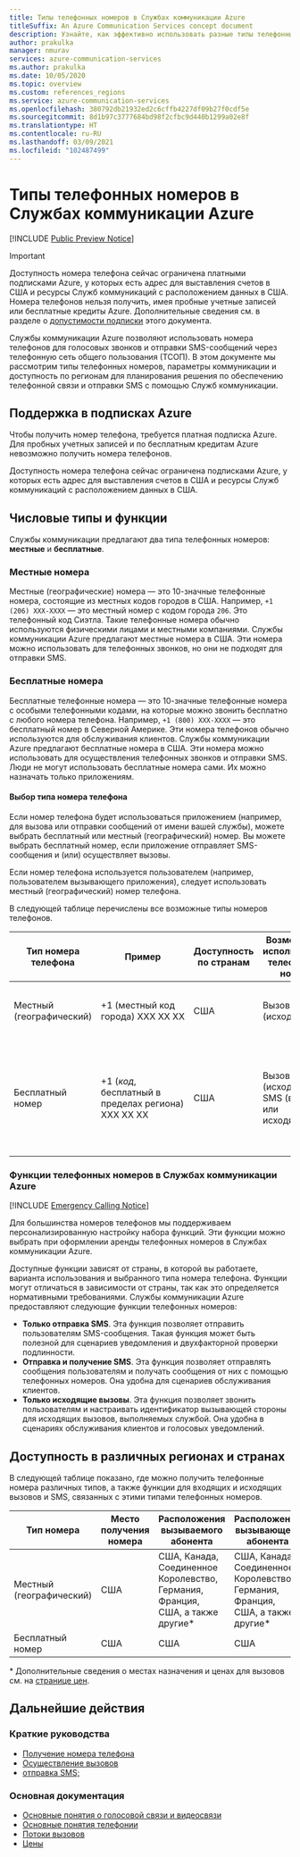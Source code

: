 ```yaml
---
title: Типы телефонных номеров в Службах коммуникации Azure
titleSuffix: An Azure Communication Services concept document
description: Узнайте, как эффективно использовать разные типы телефонных номеров для SMS и телефонии.
author: prakulka
manager: nmurav
services: azure-communication-services
ms.author: prakulka
ms.date: 10/05/2020
ms.topic: overview
ms.custom: references_regions
ms.service: azure-communication-services
ms.openlocfilehash: 380792db21932ed2c6cffb4227df09b27f0cdf5e
ms.sourcegitcommit: 8d1b97c3777684bd98f2cfbc9d440b1299a02e8f
ms.translationtype: HT
ms.contentlocale: ru-RU
ms.lasthandoff: 03/09/2021
ms.locfileid: "102487499"
---
```

# <a name="phone-number-types-in-azure-communication-services"></a>Типы телефонных номеров в Службах коммуникации Azure



[!INCLUDE [Public Preview Notice](../../includes/public-preview-include.md)]

> [!IMPORTANT]
> Доступность номера телефона сейчас ограничена платными подписками Azure, у которых есть адрес для выставления счетов в США и ресурсы Служб коммуникаций с расположением данных в США. Номера телефонов нельзя получить, имея пробные учетные записей или бесплатные кредиты Azure. Дополнительные сведения см. в разделе о [допустимости подписки](#azure-subscriptions-eligibility) этого документа.


Службы коммуникации Azure позволяют использовать номера телефонов для голосовых звонков и отправки SMS-сообщений через телефонную сеть общего пользования (ТСОП). В этом документе мы рассмотрим типы телефонных номеров, параметры коммуникации и доступность по регионам для планирования решения по обеспечению телефонной связи и отправки SMS с помощью Служб коммуникации.

## <a name="azure-subscriptions-eligibility"></a>Поддержка в подписках Azure

Чтобы получить номер телефона, требуется платная подписка Azure. Для пробных учетных записей и по бесплатным кредитам Azure невозможно получить номера телефонов. 

Доступность номера телефона сейчас ограничена подписками Azure, у которых есть адрес для выставления счетов в США и ресурсы Служб коммуникаций с расположением данных в США.


## <a name="number-types-and-features"></a>Числовые типы и функции
Службы коммуникации предлагают два типа телефонных номеров: **местные** и **бесплатные**.

### <a name="local-numbers"></a>Местные номера
Местные (географические) номера — это 10-значные телефонные номера, состоящие из местных кодов городов в США. Например, `+1 (206) XXX-XXXX` — это местный номер с кодом города `206`. Это телефонный код Сиэтла. Такие телефонные номера обычно используются физическими лицами и местными компаниями. Службы коммуникации Azure предлагают местные номера в США. Эти номера можно использовать для телефонных звонков, но они не подходят для отправки SMS.

### <a name="toll-free-numbers"></a>Бесплатные номера
Бесплатные телефонные номера — это 10-значные телефонные номера с особыми телефонными кодами, на которые можно звонить бесплатно с любого номера телефона. Например, `+1 (800) XXX-XXXX` — это бесплатный номер в Северной Америке. Эти номера телефонов обычно используются для обслуживания клиентов. Службы коммуникации Azure предлагают бесплатные номера в США. Эти номера можно использовать для осуществления телефонных звонков и отправки SMS. Люди не могут использовать бесплатные номера сами. Их можно назначать только приложениям.

#### <a name="choosing-a-phone-number-type"></a>Выбор типа номера телефона

Если номер телефона будет использоваться приложением (например, для вызова или отправки сообщений от имени вашей службы), можете выбрать бесплатный или местный (географический) номер. Вы можете выбрать бесплатный номер, если приложение отправляет SMS-сообщения и (или) осуществляет вызовы.

Если номер телефона используется пользователем (например, пользователем вызывающего приложения), следует использовать местный (географический) номер телефона.

В следующей таблице перечислены все возможные типы номеров телефонов.

| Тип номера телефона | Пример                              | Доступность по странам    | Возможности использования телефонного номера |Типичный сценарий использования                                                                                                     |
| ----------------- | ------------------------------------ | ----------------------- | ------------------------|------------------------------------------------------------------------------------------------------------------- |
| Местный (географический)        | +1 (местный код города) XXX XX XX  | США                      | Вызов (исходящий) | Назначение телефонных номеров пользователям в приложениях  |
| Бесплатный номер         | +1 (*код*, бесплатный в пределах региона) XXX XX XX | США                      | Вызов (исходящий), SMS (входящие или исходящие)| Назначение телефонных номеров системам интерактивного речевого ответа (ботам) и приложениям для работы с SMS                                        |


### <a name="phone-number-features-in-azure-communication-services"></a>Функции телефонных номеров в Службах коммуникации Azure

[!INCLUDE [Emergency Calling Notice](../../includes/emergency-calling-notice-include.md)]

Для большинства номеров телефонов мы поддерживаем персонализированную настройку набора функций. Эти функции можно выбрать при оформлении аренды телефонных номеров в Службах коммуникации Azure.

Доступные функции зависят от страны, в которой вы работаете, варианта использования и выбранного типа номера телефона. Функции могут отличаться в зависимости от страны, так как это определяется нормативными требованиями. Службы коммуникации Azure предоставляют следующие функции телефонных номеров:

- **Только отправка SMS**. Эта функция позволяет отправить пользователям SMS-сообщения. Такая функция может быть полезной для сценариев уведомления и двухфакторной проверки подлинности.
- **Отправка и получение SMS**. Эта функция позволяет отправлять сообщения пользователям и получать сообщения от них с помощью телефонных номеров. Она удобна для сценариев обслуживания клиентов.
- **Только исходящие вызовы**. Эта функция позволяет звонить пользователям и настраивать идентификатор вызывающей стороны для исходящих вызовов, выполняемых службой. Она удобна в сценариях обслуживания клиентов и голосовых уведомлений.

## <a name="countryregion-availability"></a>Доступность в различных регионах и странах

В следующей таблице показано, где можно получить телефонные номера различных типов, а также функции для входящих и исходящих вызовов и SMS, связанных с этими типами телефонных номеров.

|Тип номера| Место получения номера | Расположения вызываемого абонента                                        | Расположения вызывающего абонента                                    |Расположения получателя сообщений       | Расположения отправителя сообщений |
|-----------| ------------------ | ---------------------------------------------------  |-------------------------------------------------------|-----------------------|--------|
| Местный (географический)  | США                 | США, Канада, Соединенное Королевство, Германия, Франция, США, а также другие*| США, Канада, Соединенное Королевство, Германия, Франция, США, а также другие* |Недоступно| Недоступно |
| Бесплатный номер | США                 | США                                                   | США                                                    |США                | США |

* Дополнительные сведения о местах назначения и ценах для вызовов см. на [странице цен](../pricing.md).


## <a name="next-steps"></a>Дальнейшие действия

### <a name="quickstarts"></a>Краткие руководства

- [Получение номера телефона](../../quickstarts/telephony-sms/get-phone-number.md)
- [Осуществление вызовов](../../quickstarts/voice-video-calling/calling-client-samples.md)
- [отправка SMS;](../../quickstarts/telephony-sms/send.md)

### <a name="conceptual-documentation"></a>Основная документация

- [Основные понятия о голосовой связи и видеосвязи](../voice-video-calling/about-call-types.md)
- [Основные понятия телефонии](./telephony-concept.md)
- [Потоки вызовов](../call-flows.md)
- [Цены](../pricing.md)
